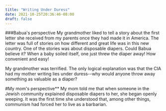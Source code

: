 ```yaml
---
title: "Writing Under Duress"
date: 2021-10-25T20:36:46-08:00
draft: false
---
```


###Babua's perspective
My grandmother liked to tell a story about the first letter she received from my
parents once they had made it in America. The letter was full of stories on how
different and great life was in this new country. One of the stories was about
disposable diapers. Could Babua believe it? When a baby soiled itself, one just
threw the diaper away! How convenient and easy!

My grandmother was terrified. The only logical explanation was that the CIA
had my mother writing lies under duress--why would anyone throw away
something as valuable as a diaper?

#My mom's perspective**
My mom told me that when someone in the Jewish community explained disposable
diapers to her, she began openly weeping. It was the first time she understood
that, among other things, communism had forced her to live as a barbarian.
